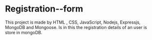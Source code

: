 # Registration--form
This project is made by HTML , CSS, JavaScript, Nodejs, Expressjs, MongoDB and Mongoose. Is in this the registration details of an user is store in mongoDB.
